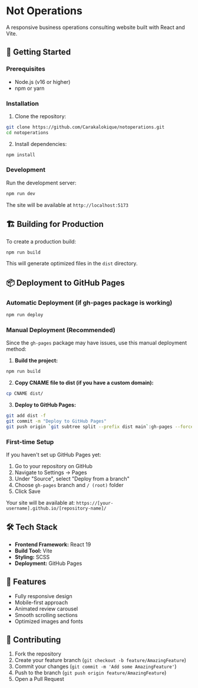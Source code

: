 # Not Operations

A responsive business operations consulting website built with React and Vite.

## 🚀 Getting Started

### Prerequisites
- Node.js (v16 or higher)
- npm or yarn

### Installation

1. Clone the repository:
```bash
git clone https://github.com/Carakalokique/notoperations.git
cd notoperations
```

2. Install dependencies:
```bash
npm install
```

### Development

Run the development server:
```bash
npm run dev
```

The site will be available at `http://localhost:5173`

## 🏗️ Building for Production

To create a production build:
```bash
npm run build
```

This will generate optimized files in the `dist` directory.

## 📦 Deployment to GitHub Pages

### Automatic Deployment (if gh-pages package is working)
```bash
npm run deploy
```

### Manual Deployment (Recommended)

Since the `gh-pages` package may have issues, use this manual deployment method:

1. **Build the project:**
```bash
npm run build
```

2. **Copy CNAME file to dist (if you have a custom domain):**
```bash
cp CNAME dist/
```

3. **Deploy to GitHub Pages:**
```bash
git add dist -f
git commit -m "Deploy to GitHub Pages"
git push origin `git subtree split --prefix dist main`:gh-pages --force
```

### First-time Setup

If you haven't set up GitHub Pages yet:
1. Go to your repository on GitHub
2. Navigate to Settings → Pages
3. Under "Source", select "Deploy from a branch"
4. Choose `gh-pages` branch and `/ (root)` folder
5. Click Save

Your site will be available at: `https://[your-username].github.io/[repository-name]/`

## 🛠️ Tech Stack

- **Frontend Framework:** React 19
- **Build Tool:** Vite
- **Styling:** SCSS
- **Deployment:** GitHub Pages

## 📱 Features

- Fully responsive design
- Mobile-first approach
- Animated review carousel
- Smooth scrolling sections
- Optimized images and fonts

## 🤝 Contributing

1. Fork the repository
2. Create your feature branch (`git checkout -b feature/AmazingFeature`)
3. Commit your changes (`git commit -m 'Add some AmazingFeature'`)
4. Push to the branch (`git push origin feature/AmazingFeature`)
5. Open a Pull Request
